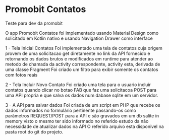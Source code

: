 # Promobit Contatos
Teste para dev da promobit

O app Promobit Contatos foi implementado usando Material Design como solicitado em Kotlin nativo e usando Navigation Drawer como interface

1 - Tela Inicial Contatos
Foi implementado uma tela de contatos cuja origem provem de uma solicitacao get diretamente no link da API fornecido e retornando os dados brutos e modificados em runtime para atender ao metodo de chamada da activity correspondente, activity esta, derivada de uma classe Fragment
Foi criado um filtro para exibir somente os contatos com fotos reais

2 - Tela Incluir Novo Contato
Foi criado uma tela para o usuario incluir contatos quando clicar no botao FAB que faz uma solicitacoa POST para uma API propria e que salva os dados num dabase sqlite em um servidor.

3 - A API para salvar dados Foi criada de um script em PHP que recebe os dados informados no formulário pertinente passando-os como parâmetros REQUEST/POST para a API e são gravados em um db salite in memory visto o mesmo ter sido informado no referido estudo da não necessidade de atualizar dados na API
O referido arquivo esta disponivel na pasta root do git do projeto.
